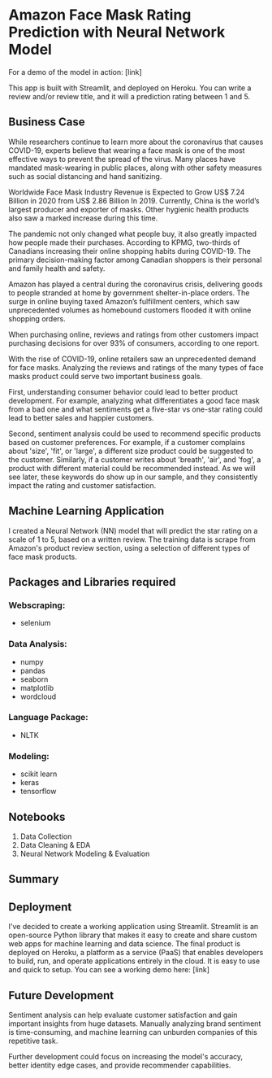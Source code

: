 # Amazon Face Mask Rating Prediction with Neural Network Model

For a demo of the model in action: [link]

This app is built with Streamlit, and deployed on Heroku. You can write a review and/or review title, and it will a prediction rating between 1 and 5.

## Business Case

While researchers continue to learn more about the coronavirus that causes COVID-19, experts believe that wearing a face mask is one of the most effective ways to prevent the spread of the virus. Many places have mandated mask-wearing in public places, along with other safety measures such as social distancing and hand sanitizing.

Worldwide Face Mask Industry Revenue is Expected to Grow US$ 7.24 Billion in 2020 from US$ 2.86 Billion In 2019. Currently, China is the world’s largest producer and exporter of masks. Other hygienic health products also saw a marked increase during this time.

The pandemic not only changed what people buy, it also greatly impacted how people made their purchases. According to KPMG, two-thirds of Canadians increasing their online shopping habits during COVID-19. The primary decision-making factor among Canadian shoppers is their personal and family health and safety.

Amazon has played a central during the coronavirus crisis, delivering goods to people stranded at home by government shelter-in-place orders. The surge in online buying taxed Amazon’s fulfillment centers, which saw unprecedented volumes as homebound customers flooded it with online shopping orders. 

When purchasing online, reviews and ratings from other customers impact purchasing decisions for over 93% of consumers, according to one report. 

With the rise of COVID-19, online retailers saw an unprecedented demand for face masks. Analyzing the reviews and ratings of the many types of face masks product could serve two important business goals. 

First, understanding consumer behavior could lead to better product development. For example, analyzing what differentiates a good face mask from a bad one and what sentiments get a five-star vs one-star rating could lead to better sales and happier customers.

Second, sentiment analysis could be used to recommend specific products based on customer preferences. For example, if a customer complains about 'size', 'fit', or 'large', a different size product could be suggested to the customer. Similarly, if a customer writes about 'breath', 'air', and 'fog', a product with different material could be recommended instead. As we will see later, these keywords do show up in our sample, and they consistently impact the rating and customer satisfaction.

## Machine Learning Application

I created a Neural Network (NN) model that will predict the star rating on a scale of 1 to 5, based on a written review. The training data is scrape from Amazon's product review section, using a selection of different types of face mask products.

## Packages and Libraries required
### Webscraping:
- selenium

### Data Analysis:
- numpy
- pandas
- seaborn
- matplotlib
- wordcloud

### Language Package:
- NLTK

### Modeling:
- scikit learn
- keras
- tensorflow

## Notebooks

1. Data Collection
2. Data Cleaning & EDA
3. Neural Network Modeling & Evaluation

## Summary

## Deployment

I've decided to create a working application using Streamlit. Streamlit is an open-source Python library that makes it easy to create and share custom web apps for machine learning and data science. The final product is deployed on Heroku, a platform as a service (PaaS) that enables developers to build, run, and operate applications entirely in the cloud. It is easy to use and quick to setup. You can see a working demo here: [link]

## Future Development

Sentiment analysis can help evaluate customer satisfaction and gain important insights from huge datasets. Manually analyzing brand sentiment is time-consuming, and machine learning can unburden companies of this repetitive task.

Further development could focus on increasing the model's accuracy, better identity edge cases, and provide recommender capabilities.
